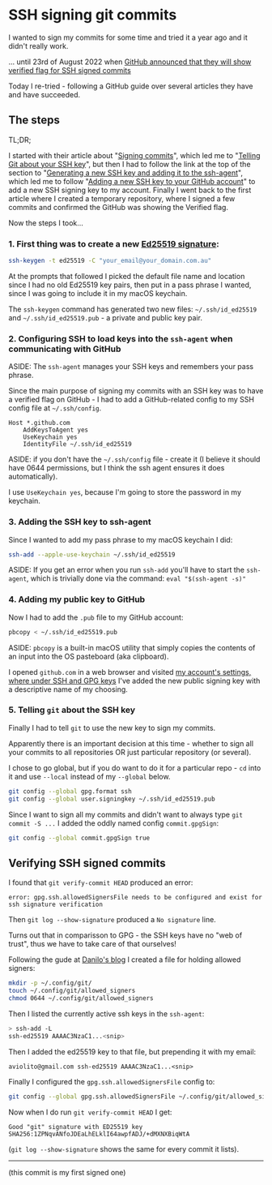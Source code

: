 # SSH signing git commits

I wanted to sign my commits for some time and tried it a year ago and it didn't really work.

... until 23rd of August 2022 when [GitHub announced that they will show verified flag for SSH signed commits](
https://github.blog/changelog/2022-08-23-ssh-commit-verification-now-supported/)

Today I re-tried - following a GitHub guide over several articles they have and have succeeded.

## The steps

TL;DR;

I started with their article about "[Signing commits](https://docs.github.com/en/authentication/managing-commit-signature-verification/signing-commits)",
which led me to "[Telling Git about your SSH key](https://docs.github.com/en/authentication/managing-commit-signature-verification/telling-git-about-your-signing-key#telling-git-about-your-ssh-key)",
but then I had to follow the link at the top of the section to "[Generating a new SSH key and adding it to the ssh-agent](https://docs.github.com/en/authentication/connecting-to-github-with-ssh/generating-a-new-ssh-key-and-adding-it-to-the-ssh-agent)",
which led me to follow "[Adding a new SSH key to your GitHub account](https://docs.github.com/en/authentication/connecting-to-github-with-ssh/adding-a-new-ssh-key-to-your-github-account)"
to add a new SSH signing key to my account. Finally I went back to the first
article where I created a temporary repository, where I signed a few commits and
confirmed the GitHub was showing the Verified flag.

Now the steps I took…


### 1. First thing was to create a new [Ed25519 signature](https://en.wikipedia.org/wiki/EdDSA#Ed25519):

```sh
ssh-keygen -t ed25519 -C "your_email@your_domain.com.au"
```

At the prompts that followed I picked the default file name and location since I
had no old Ed25519 key pairs, then put in a pass phrase I wanted, since I was
going to include it in my macOS keychain.

The `ssh-keygen` command has generated two new files: `~/.ssh/id_ed25519` and
`~/.ssh/id_ed25519.pub` - a private and public key pair.


### 2. Configuring SSH to load keys into the `ssh-agent` when communicating with GitHub

ASIDE: The `ssh-agent` manages your SSH keys and remembers your pass phrase.

Since the main purpose of signing my commits with an SSH key was to have a
verified flag on GitHub - I had to add a GitHub-related config to my SSH config
file at `~/.ssh/config`.

```
Host *.github.com
    AddKeysToAgent yes
    UseKeychain yes
    IdentityFile ~/.ssh/id_ed25519
```

ASIDE: if you don't have the `~/.ssh/config` file - create it (I believe it
should have 0644 permissions, but I think the ssh agent ensures it
does automatically).

I use `UseKeychain yes`, because I'm going to store the password in my keychain.


### 3. Adding the SSH key to ssh-agent

Since I wanted to add my pass phrase to my macOS keychain I did:

```sh
ssh-add --apple-use-keychain ~/.ssh/id_ed25519
```

ASIDE: If you get an error when you run `ssh-add` you'll have to start the
`ssh-agent`, which is trivially done via the command: `eval "$(ssh-agent -s)"`


### 4. Adding my public key to GitHub

Now I had to add the `.pub` file to my GitHub account:

```sh
pbcopy < ~/.ssh/id_ed25519.pub
```

ASIDE: `pbcopy` is a built-in macOS utility that simply copies the contents of
an input into the OS pasteboard (aka clipboard).

I opened `github.com` in a web browser and visited [my account's settings, where under SSH and GPG keys](https://github.com/settings/keys)
I've added the new public signing key with a descriptive name of my choosing.


### 5. Telling `git` about the SSH key

Finally I had to tell `git` to use the new key to sign my commits.

Apparently there is an important decision at this time - whether to sign all
your commits to all repositories OR just particular repository (or several).

I chose to go global, but if you do want to do it for a particular repo -
`cd` into it and use `--local` instead of my `--global` below.

```sh
git config --global gpg.format ssh
git config --global user.signingkey ~/.ssh/id_ed25519.pub
```

Since I want to sign all my commits and didn't want to always type
`git commit -S ...` I added the oddly named config `commit.gpgSign`:

```sh
git config --global commit.gpgSign true
```


## Verifying SSH signed commits

I found that `git verify-commit HEAD` produced an error:

```
error: gpg.ssh.allowedSignersFile needs to be configured and exist for ssh signature verification
```

Then `git log --show-signature` produced a `No signature` line.

Turns out that in comparisson to GPG - the SSH keys have no "web of trust",
thus we have to take care of that ourselves!

Following the gude at [Danilo's blog](https://blog.dbrgn.ch/2021/11/16/git-ssh-signatures/)
I created a file for holding allowed signers:

```sh
mkdir -p ~/.config/git/
touch ~/.config/git/allowed_signers
chmod 0644 ~/.config/git/allowed_signers
```

Then I listed the currently active ssh keys in the `ssh-agent`:

```sh
> ssh-add -L
ssh-ed25519 AAAAC3NzaC1...<snip>
```

Then I added the ed25519 key to that file, but prepending it with my email:

```
aviolito@gmail.com ssh-ed25519 AAAAC3NzaC1...<snip>
```

Finally I configured the `gpg.ssh.allowedSignersFile` config to:

```sh
git config --global gpg.ssh.allowedSignersFile ~/.config/git/allowed_signers
```

Now when I do run `git verify-commit HEAD` I get:

```
Good "git" signature with ED25519 key SHA256:1ZPNqvANfoJDEaLhELklI64awpfADJ/+dMXNXBiqWtA
```

(`git log --show-signature` shows the same for every commit it lists).


---

(this commit is my first signed one)

